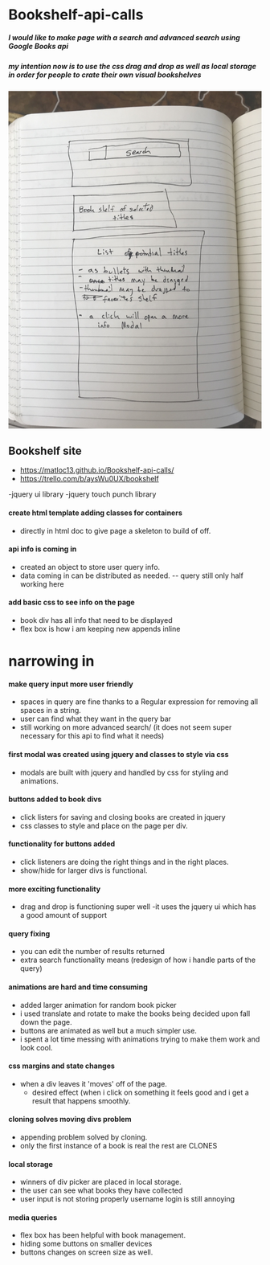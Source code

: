 # Bookshelf-api-calls
##### I would like to make page with a search and advanced search using Google Books api
##### my intention now is to use the css drag and drop as well as local storage in order for people to crate their own visual bookshelves

<!-- ![wireframe img](https://imgur.com/hPIkPYM) -->
![wireframe img](images/image1.jpeg)

## Bookshelf site
   - https://matloc13.github.io/Bookshelf-api-calls/
   - https://trello.com/b/aysWu0UX/bookshelf

   -jquery ui library
   -jquery touch punch library



#### create html template adding classes for containers
  - directly in html doc to give page a skeleton to build of off.

#### api info is coming in
  - created an object to store user query info.
  - data coming in can be distributed as needed.
   -- query still only half working here

####  add basic css to see info on the page
  - book div has all info that need to be displayed
  - flex box is how i am keeping new appends inline

# narrowing in

####  make query input more user friendly
  - spaces in query are fine thanks to a  Regular expression for removing all spaces in a string.
  - user can find what they want in the query bar
  - still working on more advanced search/  (it does not seem super necessary for this api to find what it needs)

#### first modal was created using jquery and classes to style via css
  - modals are built with jquery and handled by css for styling and animations.

#### buttons added to book divs
  - click listers for saving and closing books are created in jquery
  - css classes to style and place on the page per div.

#### functionality for buttons added
 - click listeners are doing the right things and in the right places.
 - show/hide for larger divs is functional.

#### more exciting functionality
  - drag and drop is functioning super well
  -it uses the jquery ui which has a good amount of support

#### query fixing
  - you can edit the number of results returned
  -  extra search functionality means (redesign of how i handle parts of the query)

#### animations are hard and time consuming
  - added larger animation for random book picker
  - i used translate and rotate to make the books being decided upon fall down the page.
  - buttons are animated as well but a much simpler use.
  - i spent a lot time messing with animations trying to make them work and look cool.

#### css margins and state changes
  - when a div leaves it 'moves' off of the page.
    - desired effect (when i click on something it feels good and i get a result that happens smoothly.

#### cloning solves moving divs problem
  - appending problem solved by cloning.  
  - only the first instance of a book is real the rest are CLONES

#### local storage
  - winners of div picker are placed in local storage.
  - the user can see what books they have collected
   - user input is not storing properly username login is still annoying

#### media queries  
  - flex box has been helpful with book management.
  - hiding some buttons on smaller devices
  - buttons changes on screen size as well.

